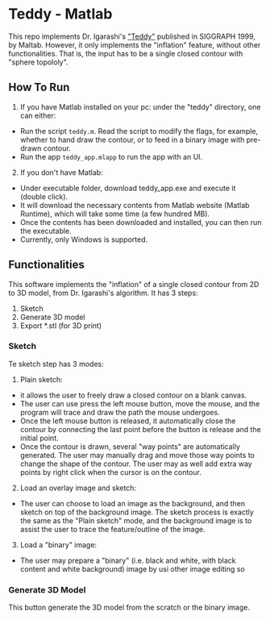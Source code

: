 # Teddy - Matlab
This repo implements Dr. Igarashi's ["Teddy"](https://www-ui.is.s.u-tokyo.ac.jp/~takeo/teddy/teddy.htm) published in SIGGRAPH 1999, by Maltab. However, it only implements the "inflation" feature, without other functionalities. That is, the input has to be a single closed contour with "sphere topololy".

## How To Run
1. If you have Matlab installed on your pc: under the "teddy" directory, one can either:
  - Run the script `teddy.m`. Read the script to modify the flags, for example, whether to hand draw the contour, or to feed in a binary image with pre-drawn contour.
  - Run the app `teddy_app.mlapp` to run the app with an UI.
2. If you don't have Matlab: 
  - Under executable folder, download teddy_app.exe and execute it (double click).
  - It will download the necessary contents from Matlab website (Matlab Runtime), which will take some time (a few hundred MB).
  - Once the contents has been downloaded and installed, you can then run the executable.
  - Currently, only Windows is supported.

## Functionalities
This software implements the "inflation" of a single closed contour from 2D to 3D model, from Dr. Igarashi's algorithm. It has 3 steps:
1. Sketch
2. Generate 3D model
3. Export *.stl (for 3D print)

### Sketch 
Te sketch step has 3 modes: 
1. Plain sketch: 
  - it allows the user to freely draw a closed contour on a blank canvas. 
  - The user can use press the left mouse button, move the mouse, and the program will trace and draw the path the mouse undergoes. 
  - Once the left mouse button is released, it automatically close the contour by connecting the last point before the button is release and the initial point.
  - Once the contour is drawn, several "way points" are automatically generated. The user may manually drag and move those way points to change the shape of the contour. The user may as well add extra way points by right click when the cursor is on the contour.
2. Load an overlay image and sketch:
  - The user can choose to load an image as the background, and then sketch on top of the background image. The sketch process is exactly the same as the "Plain sketch" mode, and the background image is to assist the user to trace the feature/outline of the image.
3. Load a "binary" image: 
 - The user may prepare a "binary" (i.e. black and white, with black content and white background) image by usi other image editing so 
### Generate 3D Model
This button generate the 3D model from the scratch or the binary image. 
   


